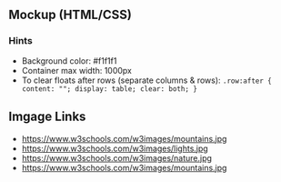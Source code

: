 ## Mockup (HTML/CSS)

### Hints
- Background color: #f1f1f1
- Container max width: 1000px
- To clear floats after rows (separate columns & rows): ```.row:after {
    content: "";
    display: table;
    clear: both;
}```

## Imgage Links
- https://www.w3schools.com/w3images/mountains.jpg
- https://www.w3schools.com/w3images/lights.jpg
- https://www.w3schools.com/w3images/nature.jpg
- https://www.w3schools.com/w3images/mountains.jpg